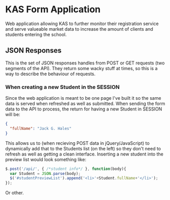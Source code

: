 # KAS Form Application
Web application allowing KAS to further monitor their registration service and serve 
valueable market data to increase the amount of clients and students entering the school.

## JSON Responses
This is the set of JSON responses handles from POST or GET requests (two segments of the API).
They return some wacky stuff at times, so this is a way to describe the behaviour of requests.

### When creating a new Student in the SESSION
Since the web application is meant to be one page I've built it so the same data is served when
refreshed as well as submitted. When sending the form data to the API to process, the return for
having a new Student in SESSION will be:

```json
{
  "fullName": "Jack G. Hales"
}
```

This allows us to (when recieving POST data in jQuery/JavaScript) to dynamically add that to the Students
list (on the left) so they don't need to refresh as well as getting a clean interface. Inserting a new student
into the preview list would look something like:

```js
$.post('/api/', { /*student info*/ }, function(body){
  var Student = JSON.parse(body);
  $('#studentPreviewList').append('<li>'+Student.fullName+'</li>');
});
```

Or other.
